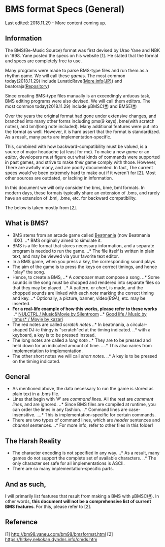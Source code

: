 # BMS format Specs (General)

Last edited: 2018.11.29 - More content coming up.

## Information

The BMS(Be-Music Source) format was first devised by Urao Yane and NBK in 1998.
Yane posted the specs on his website [1]. He stated that the format and specs are completely free to use.

Many programs were made to parse BMS-type files and run them as a rhythm game. We will call these *game*s.
The most common today(2018.11.29) include LunaticRave([More info(JP)](http://bmsoffighters.net/lr2/)) and beatoraja([Repository](https://github.com/exch-bms2/beatoraja))

Since creating BMS-type files manually is an exceedingly arduous task, BMS editing programs were also devised. We will call them *editor*s.
The most common today(2018.11.29) include µBMSC([#](https://github.com/zardoru/iBMSC)) and BMSE([#](http://ucn.tokonats.net/software/bmse/))

Over the years the original format had gone under extensive changes, and branched into many other forms including pms(9 keys), bme(with scratch notes), and bml(long note included).
Many additional features were put into the format as well. However, it is hard assert that the format is standardized.
As a result, many parts are implementation-specific. 

This, combined with how backward-compatibility must be valued, is a source of major headache (at least for me).
To make a new *game* or an *editor*, developers must figure out what kinds of commands were supported in past games, 
and strive to make *their* game comply with those. However, There are awfully many, and are poorly documented.
In fact, The current specs would've been extremely hard to make out if it weren't for [2]. Most other sources are outdated, or lacking in information.

In this document we will only consider the bms, bme, bml formats. 
In modern days, these formats typically share an extension of .bms, and rarely have an extension of .bml, .bme, etc. for backward compatibility.

The below is taken mostly from [2].

## What is BMS?
 
 * BMS stems from an arcade game called [Beatmania](https://en.wikipedia.org/wiki/Beatmania) (now Beatmania IIDX).
 ..* BMS originally aimed to simulate it.
 * BMS is a file format that stores necessary information, and a separate program is needed to run the game.
 ..* The file itself is written in plain text, and may be viewed via your favorite text editor.
 * In a BMS game, when you press a key, the corresponding sound plays.
 * The aim of the game is to press the keys on correct timings, and hence "play" the song.
 * Hence, to create a BMS,
 ..* A *composer* must compose a song.
 ..* Some sounds in the song must be chopped and rendered into separate files so that they may be played.
 ..* A pattern, or *chart*, is made, and the chopped sounds are linked with each *note* marking the correct timing and key.
 ..* Optionally, a picture, banner, video(*BGA*), etc. may be inserted.
 * **For a real-life example of how this works, please refer to these works**
 ..* [NULCTRL / Music&Movie by Silentroom](https://youtu.be/4-fsTRyEZmI)
 ..* [Good life / Music by litmus* / Movie by kazari](https://youtu.be/zrqeye2uyuU)
 * The red notes are called *scratch note*s
 ..* In beatmania, a circular-shaped DJ-ic thingy is "scratch"ed at the timing indicated.
 ..* with a keyboard, a key is to be pressed instead.
 * The long notes are called a *long note*
 ..* They are to be pressed and held down for an indicated amount of time.
 ....* This also varies from implementation to implementation.
 * The other short notes we will call *short note*s.
 ..* A key is to be pressed on the timing indicated.
  
## General

 * As mentioned above, the data necessary to run the game is stored as plain text in a .bms file.
 * Lines that begin with '#' are *command line*s. All the rest are *comment line*s, and are ignored. 
 ..* Since BMS files are compiled at runtime, you can order the lines in any fashion.
 ..* Command lines are case-insensitive.
 ....* This is implementation-specific for certain commands.
 * There are two types of command lines, which are *header* sentences and *channel* sentences.
 ..* For more info, refer to other files in this folder!

## The Harsh Reality

 * The character encoding is not specified in any way. 
 ..* As a result, many games do not support the complete set of available characters.
 ..* The only character set safe for all implementations is ASCII.
 * There are so many implementation-specific parts.

## And as such,

I will primarily list features that result from making a BMS with µBMSC([#](https://github.com/zardoru/iBMSC)).
In other words, **this document will not be a comprehensive list of current BMS features**. For this, please refer to [2].

## Reference
[1] http://bm98.yaneu.com/bm98/bmsformat.html
[2] https://hitkey.nekokan.dyndns.info/cmds.htm
